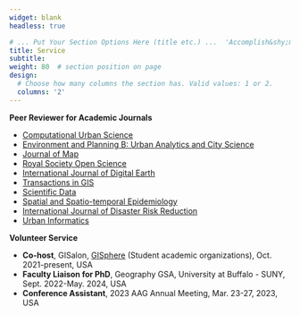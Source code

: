 ```yaml
---
widget: blank
headless: true

# ... Put Your Section Options Here (title etc.) ...  'Accomplish&shy;ments'
title: Service
subtitle:
weight: 80  # section position on page
design:
  # Choose how many columns the section has. Valid values: 1 or 2.
  columns: '2'
---
```


**Peer Reviewer for Academic Journals**
* [Computational Urban Science](https://www.springer.com/journal/43762)
* [Environment and Planning B: Urban Analytics and City Science](https://journals.sagepub.com/home/epb)
* [Journal of Map](https://www.tandfonline.com/journals/tjom20)
* [Royal Society Open Science](https://royalsocietypublishing.org/journal/rsos)
* [International Journal of Digital Earth](https://www.tandfonline.com/journals/tjde20)
* [Transactions in GIS](https://onlinelibrary.wiley.com/journal/14679671)
* [Scientific Data](https://www.nature.com/sdata/)
* [Spatial and Spatio-temporal Epidemiology](https://www.sciencedirect.com/journal/spatial-and-spatio-temporal-epidemiology)
* [International Journal of Disaster Risk Reduction](https://www.sciencedirect.com/journal/international-journal-of-disaster-risk-reduction)
* [Urban Informatics](https://link.springer.com/journal/44212)

**Volunteer Service**
* **Co-host**, GISalon, [GISphere](https://gisphere.github.io/) (Student academic organizations), Oct. 2021-present, USA
* **Faculty Liaison for PhD**, Geography GSA, University at Buffalo - SUNY, Sept. 2022-May. 2024, USA
* **Conference Assistant**, 2023 AAG Annual Meeting, Mar. 23-27, 2023, USA


